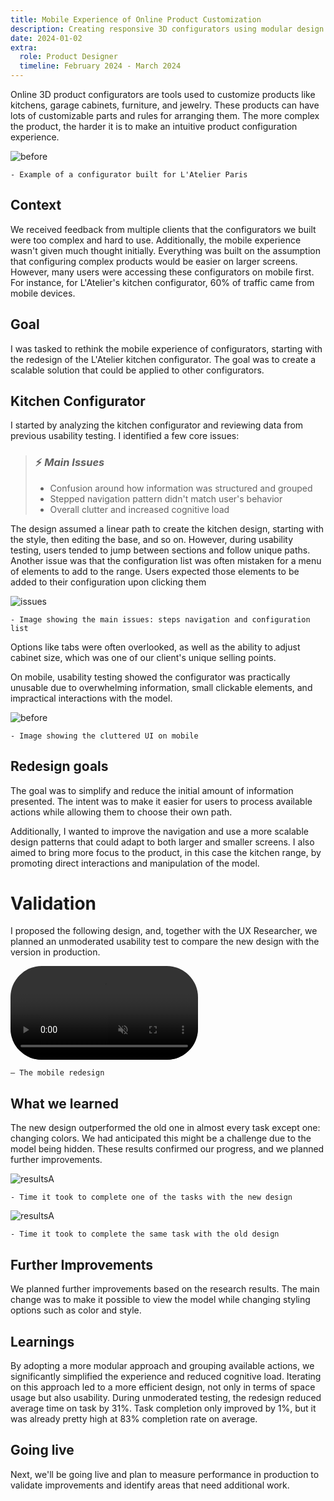 ```yaml
---
title: Mobile Experience of Online Product Customization
description: Creating responsive 3D configurators using modular design principles.
date: 2024-01-02
extra:
  role: Product Designer
  timeline: February 2024 - March 2024
---
```


Online 3D product configurators are tools used to customize products like kitchens, garage cabinets, furniture, and jewelry. These products can have lots of customizable parts and rules for arranging them. The more complex the product, the harder it is to make an intuitive product configuration experience.

![before](before.webp)

```
- Example of a configurator built for L'Atelier Paris
```

## Context

We received feedback from multiple clients that the configurators we built were too complex and hard to use. Additionally, the mobile experience wasn't given much thought initially. Everything was built on the assumption that configuring complex products would be easier on larger screens. However, many users were accessing these configurators on mobile first. For instance, for L'Atelier's kitchen configurator, 60% of traffic came from mobile devices.

## Goal

I was tasked to rethink the mobile experience of configurators, starting with the redesign of the L'Atelier kitchen configurator. The goal was to create a scalable solution that could be applied to other configurators.

## Kitchen Configurator

I started by analyzing the kitchen configurator and reviewing data from previous usability testing. I identified a few core issues:

> ### ⚡️ *Main Issues*
>
> - Confusion around how information was structured and grouped 
> - Stepped navigation pattern didn't match user's behavior 
> - Overall clutter and increased cognitive load

The design assumed a linear path to create the kitchen design, starting with the style, then editing the base, and so on. However, during usability testing, users tended to jump between sections and follow unique paths. Another issue was that the configuration list was often mistaken for a menu of elements to add to the range. Users expected those elements to be added to their configuration upon clicking them

![issues](issues.webp)

```
- Image showing the main issues: steps navigation and configuration list
```

Options like tabs were often overlooked, as well as the ability to adjust cabinet size, which was one of our client's unique selling points.

On mobile, usability testing showed the configurator was practically unusable due to overwhelming information, small clickable elements, and impractical interactions with the model.

![before](mobile-old.webp)

```
- Image showing the cluttered UI on mobile
```

## Redesign goals

The goal was to simplify and reduce the initial amount of information presented. The intent was to make it easier for users to process available actions while allowing them to choose their own path.

Additionally, I wanted to improve the navigation and use a more scalable design patterns that could adapt to both larger and smaller screens. I also aimed to bring more focus to the product, in this case the kitchen range, by promoting direct interactions and manipulation of the model.

# Validation

I proposed the following design, and, together with the UX Researcher, we planned an unmoderated usability test to compare the new design with the version in production.

<video style="width: 300px; border-radius: 50px;" autoplay muted playsinline loop>
<source src="mobileNew.mp4" type="video/mp4">
</video>

```
– The mobile redesign
```

## What we learned

The new design outperformed the old one in almost every task except one: changing colors. We had anticipated this might be a challenge due to the model being hidden. These results confirmed our progress, and we planned further improvements.

![resultsA](resultsA.webp)

```
- Time it took to complete one of the tasks with the new design
```

![resultsA](resultsB.webp)

```
- Time it took to complete the same task with the old design
```

## Further Improvements

We planned further improvements based on the research results. The main change was to make it possible to view the model while changing styling options such as color and style.

## Learnings

By adopting a more modular approach and grouping available actions, we significantly simplified the experience and reduced cognitive load. Iterating on this approach led to a more efficient design, not only in terms of space usage but also usability. During unmoderated testing, the redesign reduced average time on task by 31%. Task completion only improved by 1%, but it was already pretty high at 83% completion rate on average.

## Going live

Next, we'll be going live and plan to measure performance in production to validate improvements and identify areas that need additional work.
